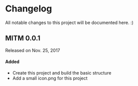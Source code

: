 # Changelog

All notable changes to this project will be documented here. :)

## MITM 0.0.1
Released on Nov. 25, 2017

#### Added
* Create this project and build the basic structure
* Add a small icon.png for this project